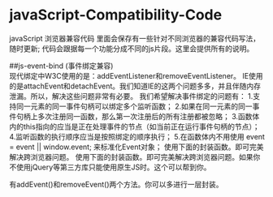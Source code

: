 # javaScript-Compatibility-Code
javaScript 浏览器兼容代码
里面会保存有一些针对不同浏览器的兼容代码写法，随时更新;
代码会跟据每一个功能分成不同的js片段。这里会提供所有的说明。


##js-event-bind (事件绑定兼容)  
    现代绑定中W3C使用的是：addEventListener和removeEventListener。
    IE使用的是attachEvent和detachEvent。我们知道IE的这两个问题多多，并且伴随内存泄漏。所以，解决这些问题非常有必要。
    我们希望解决事件绑定的问题有：
      1.支持同一元素的同一事件句柄可以绑定多个监听函数；
      2.如果在同一元素的同一事件句柄上多次注册同一函数，那么第一次注册后的所有注册都被忽略；
      3.函数体内的this指向的应当是正在处理事件的节点（如当前正在运行事件句柄的节点）；
      4.监听函数的执行顺序应当是按照绑定的顺序执行；
      5.在函数体内不用使用 event = event || window.event; 来标准化Event对象；
   使用下面的封装函数。即可完美解决跨浏览器问题。 使用下面的封装函数。即可完美解决跨浏览器问题。如果你不使用jQuery等第三方库只能使用原生JS时。这个可以帮到你。
   
   有addEvent()和removeEvent()两个方法。你可以多进行一层封装。
   